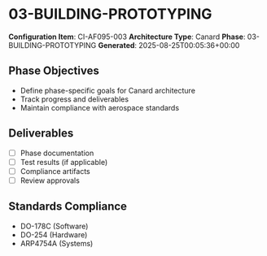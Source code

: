 # 03-BUILDING-PROTOTYPING

**Configuration Item**: CI-AF095-003
**Architecture Type**: Canard
**Phase**: 03-BUILDING-PROTOTYPING
**Generated**: 2025-08-25T00:05:36+00:00

## Phase Objectives
- Define phase-specific goals for Canard architecture
- Track progress and deliverables
- Maintain compliance with aerospace standards

## Deliverables
- [ ] Phase documentation
- [ ] Test results (if applicable)
- [ ] Compliance artifacts
- [ ] Review approvals

## Standards Compliance
- DO-178C (Software)
- DO-254 (Hardware)
- ARP4754A (Systems)
